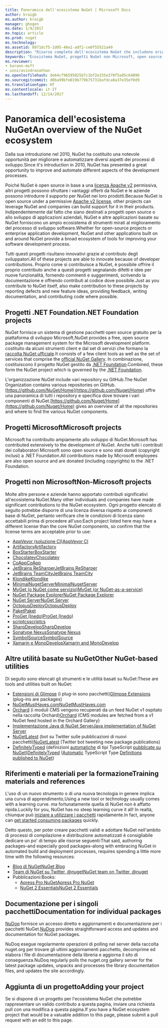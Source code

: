 ```yaml
---
title: Panoramica dell'ecosistema NuGet | Microsoft Docs
author: kraigb
ms.author: kraigb
manager: ghogen
ms.date: 1/9/2017
ms.topic: article
ms.prod: nuget
ms.technology: 
ms.assetid: 8971dcf5-1d05-46e1-adf2-ce0f55521a49
description: "Risorse complete dell'ecosistema NuGet che includono origini NuGet, progetti NuGet non Microsoft, utilità e materiali per la formazione."
keywords: "Ecosistema NuGet, progetti NuGet non Microsoft, open source NuGet, utilità NuGet, materiali per la formazione NuGet"
ms.reviewer:
- karann-msft
- unniravindranathan
ms.openlocfilehash: de64cf96595825b7c1bf2e235e370f5a95c64096
ms.sourcegitcommit: d0ba99bfe019b779b75731bafdca8a37e35ef0d9
ms.translationtype: HT
ms.contentlocale: it-IT
ms.lasthandoff: 12/14/2017
---
```

# <a name="an-overview-of-the-nuget-ecosystem"></a><span data-ttu-id="0d9b5-104">Panoramica dell'ecosistema NuGet</span><span class="sxs-lookup"><span data-stu-id="0d9b5-104">An overview of the NuGet ecosystem</span></span>

<span data-ttu-id="0d9b5-105">Dalla sua introduzione nel 2010, NuGet ha costituito una notevole opportunità per migliorare e automatizzare diversi aspetti dei processi di sviluppo.</span><span class="sxs-lookup"><span data-stu-id="0d9b5-105">Since it's introduction in 2010, NuGet has presented a great opportunity to improve and automate different aspects of the development processes.</span></span>

<span data-ttu-id="0d9b5-106">Poiché NuGet è open source in base a una [licenza Apache v2](http://choosealicense.com/licenses/apache/) permissiva, altri progetti possono sfruttare i vantaggi offerti da NuGet e le aziende possono introdurre il supporto per NuGet nei loro prodotti.</span><span class="sxs-lookup"><span data-stu-id="0d9b5-106">Because NuGet is open source under a permissive [Apache v2 license](http://choosealicense.com/licenses/apache/), other projects can leverage NuGet and companies can build support for it in their products.</span></span> <span data-ttu-id="0d9b5-107">Indipendentemente dal fatto che siano destinati a progetti open source o allo sviluppo di applicazioni aziendali, NuGet e altre applicazioni basate su NuGet forniscono un ampio ecosistema di strumenti mirati al miglioramento del processo di sviluppo software.</span><span class="sxs-lookup"><span data-stu-id="0d9b5-107">Whether for open-source projects or enterprise application development, NuGet and other applications built on and around NuGet provide a broad ecosystem of tools for improving your software development process.</span></span>

<span data-ttu-id="0d9b5-108">Tutti questi progetti risultano innovativi grazie al contributo degli sviluppatori.</span><span class="sxs-lookup"><span data-stu-id="0d9b5-108">All of these projects are able to innovate because of developer contributions.</span></span> <span data-ttu-id="0d9b5-109">Proprio come si contribuisce a NuGet, è possibile offrire il proprio contributo anche a questi progetti segnalando difetti e idee per nuove funzionalità, fornendo commenti e suggerimenti, scrivendo la documentazione e offrendo contributi al codice dove possibile.</span><span class="sxs-lookup"><span data-stu-id="0d9b5-109">Just as you contribute to NuGet itself, also make contribution to these projects by reporting defects and new feature ideas, providing feedback, writing documentation, and contributing code where possible.</span></span>

## <a name="net-foundation-projects"></a><span data-ttu-id="0d9b5-110">Progetti .NET Foundation</span><span class="sxs-lookup"><span data-stu-id="0d9b5-110">.NET Foundation projects</span></span>

<span data-ttu-id="0d9b5-111">NuGet fornisce un sistema di gestione pacchetti open source gratuito per la piattaforma di sviluppo Microsoft,</span><span class="sxs-lookup"><span data-stu-id="0d9b5-111">NuGet provides a free, open source package management system for the Microsoft development platform.</span></span> <span data-ttu-id="0d9b5-112">costituito da alcuni strumenti client e dal set di servizi che formano la [raccolta NuGet ufficiale](http://www.nuget.org).</span><span class="sxs-lookup"><span data-stu-id="0d9b5-112">It consists of a few client tools as well as the set of services that comprise the [official NuGet Gallery](http://www.nuget.org).</span></span> <span data-ttu-id="0d9b5-113">In combinazione, costituiscono il progetto NuGet gestito da [.NET Foundation](http://www.dotnetfoundation.org/).</span><span class="sxs-lookup"><span data-stu-id="0d9b5-113">Combined, these form the NuGet project which is governed by the [.NET Foundation](http://www.dotnetfoundation.org/).</span></span>

<span data-ttu-id="0d9b5-114">L'organizzazione NuGet include vari repository su GitHub.</span><span class="sxs-lookup"><span data-stu-id="0d9b5-114">The NuGet Organization contains various repositories on GitHub.</span></span> <span data-ttu-id="0d9b5-115">[https://github.com/NuGet/Home](https://github.com/Nuget/Home) offre una panoramica di tutti i repository e specifica dove trovare i vari componenti di NuGet.</span><span class="sxs-lookup"><span data-stu-id="0d9b5-115">[https://github.com/Nuget/Home](https://github.com/Nuget/Home) gives an overview of all the repositories and where to find the various NuGet components.</span></span>

## <a name="microsoft-projects"></a><span data-ttu-id="0d9b5-116">Progetti Microsoft</span><span class="sxs-lookup"><span data-stu-id="0d9b5-116">Microsoft projects</span></span>

<span data-ttu-id="0d9b5-117">Microsoft ha contribuito ampiamente allo sviluppo di NuGet.</span><span class="sxs-lookup"><span data-stu-id="0d9b5-117">Microsoft has contributed extensively to the development of NuGet.</span></span> <span data-ttu-id="0d9b5-118">Anche tutti i contributi dei collaboratori Microsoft sono open source e sono stati donati (copyright inclusi) a .NET Foundation.</span><span class="sxs-lookup"><span data-stu-id="0d9b5-118">All contributions made by Microsoft employees are also open source and are donated (including copyrights) to the .NET Foundation.</span></span>

## <a name="non-microsoft-projects"></a><span data-ttu-id="0d9b5-119">Progetti non Microsoft</span><span class="sxs-lookup"><span data-stu-id="0d9b5-119">Non-Microsoft projects</span></span>

<span data-ttu-id="0d9b5-120">Molte altre persone e aziende hanno apportato contributi significativi all'ecosistema NuGet.</span><span class="sxs-lookup"><span data-stu-id="0d9b5-120">Many other individuals and companies have made significant contributions to the NuGet ecosystem.</span></span> <span data-ttu-id="0d9b5-121">Ogni progetto elencato di seguito potrebbe disporre di una licenza diversa rispetto ai componenti base di NuGet, pertanto verificare che le condizioni di licenza siano accettabili prima di procedere all'uso:</span><span class="sxs-lookup"><span data-stu-id="0d9b5-121">Each project listed here may have a different license than the core NuGet components, so confirm that the license terms are acceptable prior to use:</span></span>

* [<span data-ttu-id="0d9b5-122">AppVeyor (soluzione CI)</span><span class="sxs-lookup"><span data-stu-id="0d9b5-122">AppVeyor CI</span></span>](https://www.appveyor.com/)
* [<span data-ttu-id="0d9b5-123">Artifactory</span><span class="sxs-lookup"><span data-stu-id="0d9b5-123">Artifactory</span></span>](https://www.jfrog.com/artifactory/)
* [<span data-ttu-id="0d9b5-124">BoxStarter</span><span class="sxs-lookup"><span data-stu-id="0d9b5-124">BoxStarter</span></span>](http://boxstarter.org/)
* [<span data-ttu-id="0d9b5-125">Chocolatey</span><span class="sxs-lookup"><span data-stu-id="0d9b5-125">Chocolatey</span></span>](https://chocolatey.org/)
* [<span data-ttu-id="0d9b5-126">CoApp</span><span class="sxs-lookup"><span data-stu-id="0d9b5-126">CoApp</span></span>](http://coapp.org/)
* [<span data-ttu-id="0d9b5-127">JetBrains ReSharper</span><span class="sxs-lookup"><span data-stu-id="0d9b5-127">JetBrains ReSharper</span></span>](https://resharper-plugins.jetbrains.com/)
* [<span data-ttu-id="0d9b5-128">JetBrains TeamCity</span><span class="sxs-lookup"><span data-stu-id="0d9b5-128">JetBrains TeamCity</span></span>](https://www.jetbrains.com/teamcity/)
* [<span data-ttu-id="0d9b5-129">Klondike</span><span class="sxs-lookup"><span data-stu-id="0d9b5-129">Klondike</span></span>](https://github.com/themotleyfool/Klondike)
* [<span data-ttu-id="0d9b5-130">MinimalNugetServer</span><span class="sxs-lookup"><span data-stu-id="0d9b5-130">MinimalNugetServer</span></span>](https://github.com/TanukiSharp/MinimalNugetServer)
* [<span data-ttu-id="0d9b5-131">MyGet (o NuGet come servizio)</span><span class="sxs-lookup"><span data-stu-id="0d9b5-131">MyGet (or NuGet-as-a-service)</span></span>](http://www.myget.org/)
* [<span data-ttu-id="0d9b5-132">NuGet Package Explorer</span><span class="sxs-lookup"><span data-stu-id="0d9b5-132">NuGet Package Explorer</span></span>](https://github.com/NuGetPackageExplorer/NuGetPackageExplorer)
* [<span data-ttu-id="0d9b5-133">NuGet Server</span><span class="sxs-lookup"><span data-stu-id="0d9b5-133">NuGet Server</span></span>](http://nugetserver.net/)
* [<span data-ttu-id="0d9b5-134">OctopusDeploy</span><span class="sxs-lookup"><span data-stu-id="0d9b5-134">OctopusDeploy</span></span>](https://octopus.com/)
* [<span data-ttu-id="0d9b5-135">Paket</span><span class="sxs-lookup"><span data-stu-id="0d9b5-135">Paket</span></span>](https://fsprojects.github.io/Paket/)
* [<span data-ttu-id="0d9b5-136">ProGet (Inedo)</span><span class="sxs-lookup"><span data-stu-id="0d9b5-136">ProGet (Inedo)</span></span>](http://inedo.com/proget)
* [<span data-ttu-id="0d9b5-137">scriptcs</span><span class="sxs-lookup"><span data-stu-id="0d9b5-137">scriptcs</span></span>](http://scriptcs.net/)
* [<span data-ttu-id="0d9b5-138">SharpDevelop</span><span class="sxs-lookup"><span data-stu-id="0d9b5-138">SharpDevelop</span></span>](http://community.sharpdevelop.net/blogs/mattward/archive/2011/01/23/NuGetSupportInSharpDevelop.aspx)
* [<span data-ttu-id="0d9b5-139">Sonatype Nexus</span><span class="sxs-lookup"><span data-stu-id="0d9b5-139">Sonatype Nexus</span></span>](http://www.sonatype.com/nexus-repository-sonatype)
* [<span data-ttu-id="0d9b5-140">SymbolSource</span><span class="sxs-lookup"><span data-stu-id="0d9b5-140">SymbolSource</span></span>](http://www.symbolsource.org/Public)
* [<span data-ttu-id="0d9b5-141">Xamarin e MonoDevelop</span><span class="sxs-lookup"><span data-stu-id="0d9b5-141">Xamarin and MonoDevelop</span></span>](https://github.com/mrward/monodevelop-nuget-addin)


## <a name="other-nuget-based-utilities"></a><span data-ttu-id="0d9b5-142">Altre utilità basate su NuGet</span><span class="sxs-lookup"><span data-stu-id="0d9b5-142">Other NuGet-based utilities</span></span>

<span data-ttu-id="0d9b5-143">Di seguito sono elencati gli strumenti e le utilità basati su NuGet:</span><span class="sxs-lookup"><span data-stu-id="0d9b5-143">These are tools and utilities built on NuGet:</span></span>

* <span data-ttu-id="0d9b5-144">[Estensioni di Glimpse](http://getglimpse.com/Packages) (i plug-in sono pacchetti)</span><span class="sxs-lookup"><span data-stu-id="0d9b5-144">[Glimpse Extensions](http://getglimpse.com/Packages) (plug-ins are packages)</span></span>
* [<span data-ttu-id="0d9b5-145">NuGetMustHaves.com</span><span class="sxs-lookup"><span data-stu-id="0d9b5-145">NuGetMustHaves.com</span></span>](http://nugetmusthaves.com/)
* <span data-ttu-id="0d9b5-146">[Orchard](http://www.orchardproject.net/) (i moduli CMS vengono recuperati da un feed NuGet v1 ospitato nella raccolta Orchard)</span><span class="sxs-lookup"><span data-stu-id="0d9b5-146">[Orchard](http://www.orchardproject.net/) (CMS modules are fetched from a v1 NuGet feed hosted in the Orchard Gallery)</span></span>
* [<span data-ttu-id="0d9b5-147">Implementazione Java di NuGet Server</span><span class="sxs-lookup"><span data-stu-id="0d9b5-147">Java implementation of NuGet Server</span></span>](http://jonnyzzz.com/blog/2012/03/07/nuget-server-in-pure-java/)
* <span data-ttu-id="0d9b5-148">[NuGetLatest](https://twitter.com/NuGetLatest) (bot su Twitter sulle pubblicazioni di nuovi pacchetti)</span><span class="sxs-lookup"><span data-stu-id="0d9b5-148">[NuGetLatest](https://twitter.com/NuGetLatest) (Twitter bot tweeting new package publications)</span></span>
* <span data-ttu-id="0d9b5-149">[DefinitelyTyped](http://definitelytyped.org/) (definizioni [automatiche](https://github.com/DefinitelyTyped/NugetAutomation/) di tipi TypeScript [pubblicate su NuGet](http://www.nuget.org/packages?q=DefinitelyTyped))</span><span class="sxs-lookup"><span data-stu-id="0d9b5-149">[DefinitelyTyped](http://definitelytyped.org/) ([Automatic](https://github.com/DefinitelyTyped/NugetAutomation/) TypeScript Type [Definitions published to NuGet](http://www.nuget.org/packages?q=DefinitelyTyped))</span></span>

## <a name="training-materials-and-references"></a><span data-ttu-id="0d9b5-150">Riferimenti e materiali per la formazione</span><span class="sxs-lookup"><span data-stu-id="0d9b5-150">Training materials and references</span></span>

<span data-ttu-id="0d9b5-151">L'uso di un nuovo strumento o di una nuova tecnologia in genere implica una curva di apprendimento,</span><span class="sxs-lookup"><span data-stu-id="0d9b5-151">Using a new tool or technology usually comes with a learning curve.</span></span> <span data-ttu-id="0d9b5-152">ma fortunatamente quella di NuGet non è affatto ripida.</span><span class="sxs-lookup"><span data-stu-id="0d9b5-152">Luckily for you, NuGet has no steep learning curve it all!</span></span> <span data-ttu-id="0d9b5-153">In realtà, chiunque può [iniziare a utilizzare i pacchetti](../quickstart/use-a-package.md) rapidamente.</span><span class="sxs-lookup"><span data-stu-id="0d9b5-153">In fact, anyone can [get started consuming packages](../quickstart/use-a-package.md) quickly.</span></span>

<span data-ttu-id="0d9b5-154">Detto questo, per poter creare pacchetti validi e adottare NuGet nell'ambito di processi di compilazione e distribuzione automatizzati è consigliabile dedicare un po' di tempo alle risorse seguenti:</span><span class="sxs-lookup"><span data-stu-id="0d9b5-154">That said, authoring packages–and especially good packages–along with  embracing NuGet in automated build and deployment processes, requires spending a little more time with the following resources:</span></span>

- [<span data-ttu-id="0d9b5-155">Blog di NuGet</span><span class="sxs-lookup"><span data-stu-id="0d9b5-155">NuGet Blog</span></span>](http://blog.nuget.org/)
- [<span data-ttu-id="0d9b5-156">Team di NuGet su Twitter, @nuget</span><span class="sxs-lookup"><span data-stu-id="0d9b5-156">NuGet team on Twitter, @nuget</span></span>](http://twitter.com/nuget)
- <span data-ttu-id="0d9b5-157">Pubblicazioni:</span><span class="sxs-lookup"><span data-stu-id="0d9b5-157">Books:</span></span>
    * [<span data-ttu-id="0d9b5-158">Apress Pro NuGet</span><span class="sxs-lookup"><span data-stu-id="0d9b5-158">Apress Pro NuGet</span></span>](http://bit.ly/ProNuGet)
    * [<span data-ttu-id="0d9b5-159">NuGet 2 Essentials</span><span class="sxs-lookup"><span data-stu-id="0d9b5-159">NuGet 2 Essentials</span></span>](http://www.amazon.com/NuGet-2-Essentials-Damir-Arh-ebook/dp/B00GTQD5M4)

## <a name="documentation-for-individual-packages"></a><span data-ttu-id="0d9b5-160">Documentazione per i singoli pacchetti</span><span class="sxs-lookup"><span data-stu-id="0d9b5-160">Documentation for individual packages</span></span>

<span data-ttu-id="0d9b5-161">[NuDoq](http://nudoq.org) fornisce un accesso diretto e aggiornamenti e documentazione per i pacchetti NuGet.</span><span class="sxs-lookup"><span data-stu-id="0d9b5-161">[NuDoq](http://nudoq.org) provides straightforward access and updates and documentation for NuGet packages.</span></span>

<span data-ttu-id="0d9b5-162">NuDoq esegue regolarmente operazioni di polling nel server della raccolta nuget.org per trovare gli ultimi aggiornamenti pacchetto, decomprime ed elabora i file di documentazione della libreria e aggiorna il sito di conseguenza.</span><span class="sxs-lookup"><span data-stu-id="0d9b5-162">NuDoq regularly polls the nuget.org gallery server for the latest package updates, unpacks and processes the library documentation files, and updates the site accordingly.</span></span>

## <a name="adding-your-project"></a><span data-ttu-id="0d9b5-163">Aggiunta di un progetto</span><span class="sxs-lookup"><span data-stu-id="0d9b5-163">Adding your project</span></span>

<span data-ttu-id="0d9b5-164">Se si dispone di un progetto per l'ecosistema NuGet che potrebbe rappresentare un valido contributo a questa pagina, inviare una richiesta pull con una modifica a questa pagina.</span><span class="sxs-lookup"><span data-stu-id="0d9b5-164">If you have a NuGet ecosystem project that would be a valuable addition to this page, please  submit a pull request with an edit to this page.</span></span>
